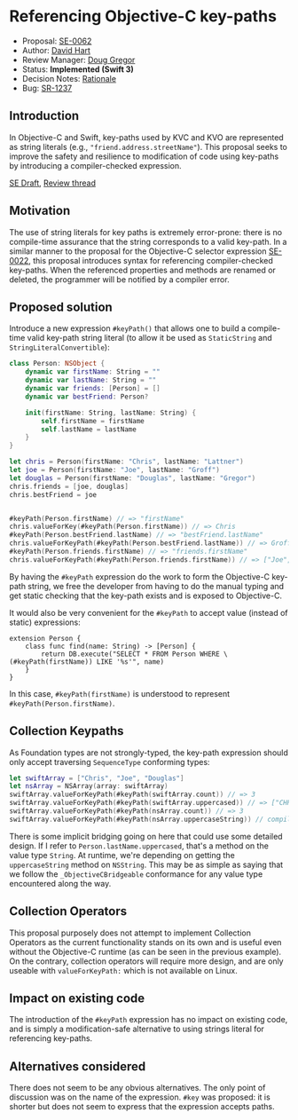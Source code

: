 # Referencing Objective-C key-paths

* Proposal: [SE-0062](0062-objc-keypaths.md)
* Author: [David Hart](https://github.com/hartbit)
* Review Manager: [Doug Gregor](https://github.com/DougGregor)
* Status: **Implemented (Swift 3)**
* Decision Notes: [Rationale](https://lists.swift.org/pipermail/swift-evolution-announce/2016-April/000101.html)
* Bug: [SR-1237](https://bugs.swift.org/browse/SR-1237)

## Introduction

In Objective-C and Swift, key-paths used by KVC and KVO are represented as string literals (e.g., `"friend.address.streetName"`). This proposal seeks to improve the safety and resilience to modification of code using key-paths by introducing a compiler-checked expression.

[SE Draft](https://lists.swift.org/pipermail/swift-evolution/Week-of-Mon-20160229/011845.html), [Review thread](https://lists.swift.org/pipermail/swift-evolution/Week-of-Mon-20160404/014435.html)

## Motivation

The use of string literals for key paths is extremely error-prone: there is no compile-time assurance that the string corresponds to a valid key-path. In a similar manner to the proposal for the Objective-C selector expression [SE-0022](0022-objc-selectors.md), this proposal introduces syntax for referencing compiler-checked key-paths. When the referenced properties and methods are renamed or deleted, the programmer will be notified by a compiler error.

## Proposed solution

Introduce a new expression `#keyPath()` that allows one to build a compile-time valid key-path string literal (to allow it be used as `StaticString` and `StringLiteralConvertible`):

```swift
class Person: NSObject {
	dynamic var firstName: String = ""
	dynamic var lastName: String = ""
	dynamic var friends: [Person] = []
	dynamic var bestFriend: Person?

	init(firstName: String, lastName: String) {
		self.firstName = firstName
		self.lastName = lastName
	}
}

let chris = Person(firstName: "Chris", lastName: "Lattner")
let joe = Person(firstName: "Joe", lastName: "Groff")
let douglas = Person(firstName: "Douglas", lastName: "Gregor")
chris.friends = [joe, douglas]
chris.bestFriend = joe


#keyPath(Person.firstName) // => "firstName"
chris.valueForKey(#keyPath(Person.firstName)) // => Chris
#keyPath(Person.bestFriend.lastName) // => "bestFriend.lastName"
chris.valueForKeyPath(#keyPath(Person.bestFriend.lastName)) // => Groff
#keyPath(Person.friends.firstName) // => "friends.firstName"
chris.valueForKeyPath(#keyPath(Person.friends.firstName)) // => ["Joe", "Douglas"]
```

By having the `#keyPath` expression do the work to form the Objective-C key-path string, we free the developer from having to do the manual typing and get static checking that the key-path exists and is exposed to Objective-C.

It would also be very convenient for the `#keyPath` to accept value (instead of static) expressions:

```
extension Person {
	class func find(name: String) -> [Person] {
		return DB.execute("SELECT * FROM Person WHERE \(#keyPath(firstName)) LIKE '%s'", name)
	}
}
```

In this case, `#keyPath(firstName)` is understood to represent `#keyPath(Person.firstName)`.

## Collection Keypaths

As Foundation types are not strongly-typed, the key-path expression should only accept traversing `SequenceType` conforming types:

```swift
let swiftArray = ["Chris", "Joe", "Douglas"]
let nsArray = NSArray(array: swiftArray)
swiftArray.valueForKeyPath(#keyPath(swiftArray.count)) // => 3
swiftArray.valueForKeyPath(#keyPath(swiftArray.uppercased)) // => ["CHRIS", "JOE", "DOUGLAS"]
swiftArray.valueForKeyPath(#keyPath(nsArray.count)) // => 3
swiftArray.valueForKeyPath(#keyPath(nsArray.uppercaseString)) // compiler error
```
There is some implicit bridging going on here that could use some detailed design. If I refer to `Person.lastName.uppercased`, that's a method on the value type `String`. At runtime, we're depending on getting the `uppercaseString` method on `NSString`. This may be as simple as saying that we follow the `_ObjectiveCBridgeable` conformance for any value type encountered along the way.

## Collection Operators

This proposal purposely does not attempt to implement Collection Operators as the current functionality stands on its own and is useful even without the Objective-C runtime (as can be seen in the previous example). On the contrary, collection operators will require more design, and are only useable with `valueForKeyPath:` which is not available on Linux.

## Impact on existing code

The introduction of the `#keyPath` expression has no impact on existing code, and is simply a modification-safe alternative to using strings literal for referencing key-paths.

## Alternatives considered

There does not seem to be any obvious alternatives. The only point of discussion was on the name of the expression. `#key` was proposed: it is shorter but does not seem to express that the expression accepts paths.
